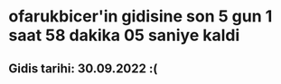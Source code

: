 # ofarukbicer'in gidisine son 5 gun 1 saat 58 dakika 05 saniye kaldi

## Gidis tarihi: 30.09.2022 :(
